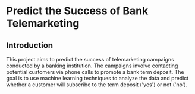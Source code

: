 # Predict the Success of Bank Telemarketing

## Introduction
This project aims to predict the success of telemarketing campaigns conducted by a banking institution. The campaigns involve contacting potential customers via phone calls to promote a bank term deposit. The goal is to use machine learning techniques to analyze the data and predict whether a customer will subscribe to the term deposit ('yes') or not ('no').
